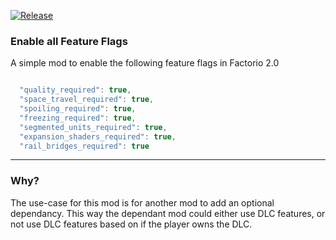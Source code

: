 [![Release](https://github.com/notnotmelon/enable-all-feature-flags/actions/workflows/release.yml/badge.svg?branch=main)](https://github.com/notnotmelon/enable-all-feature-flags/actions/workflows/release.yml)

### Enable all Feature Flags

A simple mod to enable the following feature flags in Factorio 2.0

```lua

  "quality_required": true,
  "space_travel_required": true,
  "spoiling_required": true,
  "freezing_required": true,
  "segmented_units_required": true,
  "expansion_shaders_required": true,
  "rail_bridges_required": true

```

---

### Why?

The use-case for this mod is for another mod to add an optional dependancy.
This way the dependant mod could either use DLC features, or not use DLC features based on if the player owns the DLC.